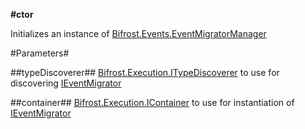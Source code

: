 **#ctor**

Initializes an instance of [Bifrost.Events.EventMigratorManager](Bifrost.Events.EventMigratorManager)

#Parameters#


##typeDiscoverer##
[Bifrost.Execution.ITypeDiscoverer](Bifrost.Execution.ITypeDiscoverer) to use for discovering [IEventMigrator](IEventMigrator)

##container##
[Bifrost.Execution.IContainer](Bifrost.Execution.IContainer) to use for instantiation of [IEventMigrator](IEventMigrator)
